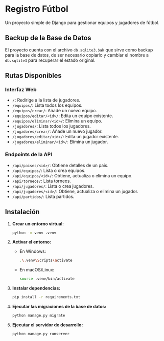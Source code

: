 # Registro Fútbol

Un proyecto simple de Django para gestionar equipos y jugadores de fútbol.

## Backup de la Base de Datos

El proyecto cuenta con el archivo `db.sqlite3.bak` que sirve como backup para la base de datos, de ser necesario copiarlo y cambiar el nombre a `db.sqlite3` para recuperar el estado original.

## Rutas Disponibles

### Interfaz Web

- `/`: Redirige a la lista de jugadores.
- `/equipos/`: Lista todos los equipos.
- `/equipos/crear/`: Añade un nuevo equipo.
- `/equipos/editar/<id>/`: Edita un equipo existente.
- `/equipos/eliminar/<id>/`: Elimina un equipo.
- `/jugadores/`: Lista todos los jugadores.
- `/jugadores/crear/`: Añade un nuevo jugador.
- `/jugadores/editar/<id>/`: Edita un jugador existente.
- `/jugadores/eliminar/<id>/`: Elimina un jugador.

### Endpoints de la API

- `/api/paises/<id>/`: Obtiene detalles de un país.
- `/api/equipos/`: Lista o crea equipos.
- `/api/equipos/<id>/`: Obtiene, actualiza o elimina un equipo.
- `/api/torneos/`: Lista torneos.
- `/api/jugadores/`: Lista o crea jugadores.
- `/api/jugadores/<id>/`: Obtiene, actualiza o elimina un jugador.
- `/api/partidos/`: Lista partidos.

## Instalación

1.  **Crear un entorno virtual:**
    ```sh
    python -m venv .venv
    ```

2.  **Activar el entorno:**
    -   En Windows:
        ```sh
        .\.venv\Scripts\activate
        ```
    -   En macOS/Linux:
        ```sh
        source .venv/bin/activate
        ```

3.  **Instalar dependencias:**
    ```sh
    pip install -r requirements.txt
    ```

4.  **Ejecutar las migraciones de la base de datos:**
    ```sh
    python manage.py migrate
    ```

5.  **Ejecutar el servidor de desarrollo:**
    ```sh
    python manage.py runserver
    ```
